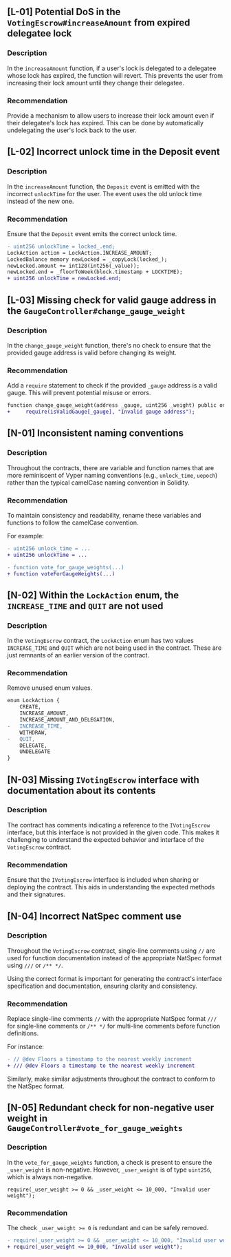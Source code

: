 ## [L-01] Potential DoS in the `VotingEscrow#increaseAmount` from expired delegatee lock

### Description

In the `increaseAmount` function, if a user's lock is delegated to a delegatee whose lock has expired, the function will revert. This prevents the user from increasing their lock amount until they change their delegatee.

### Recommendation

Provide a mechanism to allow users to increase their lock amount even if their delegatee's lock has expired. This can be done by automatically undelegating the user's lock back to the user.

## [L-02] Incorrect unlock time in the Deposit event

### Description

In the `increaseAmount` function, the `Deposit` event is emitted with the incorrect `unlockTime` for the user. The event uses the old unlock time instead of the new one.

### Recommendation

Ensure that the `Deposit` event emits the correct unlock time.

```diff
- uint256 unlockTime = locked_.end;
LockAction action = LockAction.INCREASE_AMOUNT;
LockedBalance memory newLocked = _copyLock(locked_);
newLocked.amount += int128(int256(_value));
newLocked.end = _floorToWeek(block.timestamp + LOCKTIME);
+ uint256 unlockTime = newLocked.end;
```

## [L-03] Missing check for valid gauge address in the `GaugeController#change_gauge_weight`

### Description

In the `change_gauge_weight` function, there's no check to ensure that the provided gauge address is valid before changing its weight.

### Recommendation

Add a `require` statement to check if the provided `_gauge` address is a valid gauge. This will prevent potential misuse or errors.

```diff
function change_gauge_weight(address _gauge, uint256 _weight) public onlyGovernance {
+     require(isValidGauge[_gauge], "Invalid gauge address");
```

## [N-01] Inconsistent naming conventions

### Description

Throughout the contracts, there are variable and function names that are more reminiscent of Vyper naming conventions (e.g., `unlock_time`, `uepoch`) rather than the typical camelCase naming convention in Solidity.

### Recommendation

To maintain consistency and readability, rename these variables and functions to follow the camelCase convention.

For example:

```diff
- uint256 unlock_time = ...
+ uint256 unlockTime = ...
```

```diff
- function vote_for_gauge_weights(...)
+ function voteForGaugeWeights(...)
```

## [N-02] Within the `LockAction` enum, the `INCREASE_TIME` and `QUIT` are not used

### Description

In the `VotingEscrow` contract, the `LockAction` enum has two values `INCREASE_TIME` and `QUIT` which are not being used in the contract. These are just remnants of an earlier version of the contract.

### Recommendation

Remove unused enum values.

```diff
enum LockAction {
    CREATE,
    INCREASE_AMOUNT,
    INCREASE_AMOUNT_AND_DELEGATION,
-   INCREASE_TIME,
    WITHDRAW,
-   QUIT,
    DELEGATE,
    UNDELEGATE
}
```

## [N-03] Missing `IVotingEscrow` interface with documentation about its contents

### Description

The contract has comments indicating a reference to the `IVotingEscrow` interface, but this interface is not provided in the given code. This makes it challenging to understand the expected behavior and interface of the `VotingEscrow` contract.

### Recommendation

Ensure that the `IVotingEscrow` interface is included when sharing or deploying the contract. This aids in understanding the expected methods and their signatures.

## [N-04] Incorrect NatSpec comment use

### Description

Throughout the `VotingEscrow` contract, single-line comments using `//` are used for function documentation instead of the appropriate NatSpec format using `///` or `/** */`.

Using the correct format is important for generating the contract's interface specification and documentation, ensuring clarity and consistency.

### Recommendation

Replace single-line comments `//` with the appropriate NatSpec format `///` for single-line comments or `/** */` for multi-line comments before function definitions.

For instance:

```diff
- // @dev Floors a timestamp to the nearest weekly increment
+ /// @dev Floors a timestamp to the nearest weekly increment
```

Similarly, make similar adjustments throughout the contract to conform to the NatSpec format.

## [N-05] Redundant check for non-negative user weight in `GaugeController#vote_for_gauge_weights`

### Description

In the `vote_for_gauge_weights` function, a check is present to ensure the `_user_weight` is non-negative. However, `_user_weight` is of type `uint256`, which is always non-negative.

```solidity
require(_user_weight >= 0 && _user_weight <= 10_000, "Invalid user weight");
```

### Recommendation

The check `_user_weight >= 0` is redundant and can be safely removed.

```diff
- require(_user_weight >= 0 && _user_weight <= 10_000, "Invalid user weight");
+ require(_user_weight <= 10_000, "Invalid user weight");
```